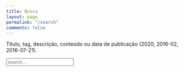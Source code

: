 ```yaml
---
title: Busca
layout: page
permalink: "/search"
comments: false
---
```


<p> Título, tag, descrição, conteúdo ou data de publicação (2020, 2016-02, 2016-07-21).
<!-- Html Elements for Search -->
<div id="search-container">
<input type="text" id="search-input" placeholder="search...">
<ul id="results-container"></ul>
</div>

<!-- Script pointing to search-script.js -->
<script src="{{site.baseurl}}/assets/js/simple-jekyll-search.min.js" type="text/javascript"></script>

<!-- Configuration -->
<script>
SimpleJekyllSearch({
  searchInput: document.getElementById('search-input'),
  resultsContainer: document.getElementById('results-container'),
  json: '{{site.baseurl}}/search.json'
})
</script> 
